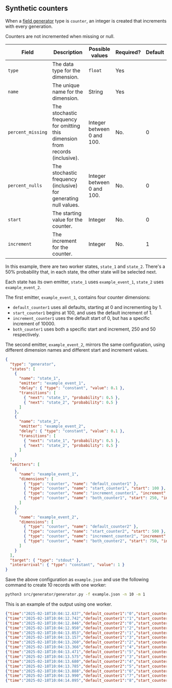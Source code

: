 ## Synthetic counters

When a [field generator](./fieldgen.md) type is `counter`, an integer is created that increments with every generation.

Counters are not incremented when missing or null.

| Field | Description | Possible values | Required? | Default |
|---|---|---|---|---|
| `type` | The data type for the dimension. | `float` | Yes ||
| `name` | The unique name for the dimension. | String | Yes ||
| `percent_missing` | The stochastic frequency for omitting this dimension from records (inclusive). | Integer between 0 and 100. | No. | 0 |
| `percent_nulls` | The stochastic frequency (inclusive) for generating null values. | Integer between 0 and 100. | No. | 0 |
| `start` | The starting value for the counter. | Integer | No. | 0 |
| `increment` | The increment for the counter. | Integer | No. | 1 |

In this example, there are two worker states, `state_1` and `state_2`. There's a 50% probability that, in each state, the other state will be selected next.

Each state has its own emitter, `state_1` uses `example_event_1`, `state_2` uses `example_event_2`.

The first emitter, `example_event_1`, contains four counter dimensions:

* `default_counter1` uses all defaults, starting at 0 and incrementing by 1.
* `start_counter1` begins at 100, and uses the default increment of 1.
* `increment_counter1` uses the default start of 0, but has a specific increment of 10000.
* `both_counter1` uses both a specific start and increment, 250 and 50 respectively.

The second emitter, `example_event_2`, mirrors the same configuration, using different dimension names and different start and increment values.

```json
{
  "type": "generator",
  "states": [
    {
      "name": "state_1",
      "emitter": "example_event_1",
      "delay": { "type": "constant", "value": 0.1 },
      "transitions": [
        { "next": "state_1", "probability": 0.5 },
        { "next": "state_2", "probability": 0.5 }
      ]
    },
    {
      "name": "state_2",
      "emitter": "example_event_2",
      "delay": { "type": "constant", "value": 0.1 },
      "transitions": [
        { "next": "state_1", "probability": 0.5 },
        { "next": "state_2", "probability": 0.5 }
      ]
    }
  ],
  "emitters": [
    {
      "name": "example_event_1",
      "dimensions": [
        { "type": "counter", "name": "default_counter1" },
        { "type": "counter", "name": "start_counter1", "start": 100 },
        { "type": "counter", "name": "increment_counter1", "increment": 10000 },
        { "type": "counter", "name": "both_counter1", "start": 250, "increment": 50 }
      ]
    },
    {
      "name": "example_event_2",
      "dimensions": [
        { "type": "counter", "name": "default_counter2" },
        { "type": "counter", "name": "start_counter2", "start": 500 },
        { "type": "counter", "name": "increment_counter2", "increment": 50000 },
        { "type": "counter", "name": "both_counter2", "start": 750, "increment": 50 }
      ]
    }
  ],
  "target": { "type": "stdout" },
  "interarrival": { "type": "constant", "value": 1 }
}
```

Save the above configuration as `example.json` and use the following command to create 10 records with one worker:

```bash
python3 src/generator/generator.py -f example.json -n 10 -m 1
```

This is an example of the output using one worker.

```json
{"time":"2025-02-18T10:04:12.637","default_counter1":"0","start_counter1":"100","increment_counter1":"0","both_counter1":"250"}
{"time":"2025-02-18T10:04:12.742","default_counter1":"1","start_counter1":"101","increment_counter1":"10000","both_counter1":"300"}
{"time":"2025-02-18T10:04:12.846","default_counter2":"0","start_counter2":"500","increment_counter2":"0","both_counter2":"750"}
{"time":"2025-02-18T10:04:12.950","default_counter1":"2","start_counter1":"102","increment_counter1":"20000","both_counter1":"350"}
{"time":"2025-02-18T10:04:13.053","default_counter2":"1","start_counter2":"501","increment_counter2":"50000","both_counter2":"800"}
{"time":"2025-02-18T10:04:13.157","default_counter1":"3","start_counter1":"103","increment_counter1":"30000","both_counter1":"400"}
{"time":"2025-02-18T10:04:13.260","default_counter2":"2","start_counter2":"502","increment_counter2":"100000","both_counter2":"850"}
{"time":"2025-02-18T10:04:13.366","default_counter1":"4","start_counter1":"104","increment_counter1":"40000","both_counter1":"450"}
{"time":"2025-02-18T10:04:13.471","default_counter1":"5","start_counter1":"105","increment_counter1":"50000","both_counter1":"500"}
{"time":"2025-02-18T10:04:13.575","default_counter2":"3","start_counter2":"503","increment_counter2":"150000","both_counter2":"900"}
{"time":"2025-02-18T10:04:13.680","default_counter2":"4","start_counter2":"504","increment_counter2":"200000","both_counter2":"950"}
{"time":"2025-02-18T10:04:13.785","default_counter2":"5","start_counter2":"505","increment_counter2":"250000","both_counter2":"1000"}
{"time":"2025-02-18T10:04:13.888","default_counter1":"6","start_counter1":"106","increment_counter1":"60000","both_counter1":"550"}
{"time":"2025-02-18T10:04:13.990","default_counter1":"7","start_counter1":"107","increment_counter1":"70000","both_counter1":"600"}
{"time":"2025-02-18T10:04:14.095","default_counter1":"8","start_counter1":"108","increment_counter1":"80000","both_counter1":"650"}
````